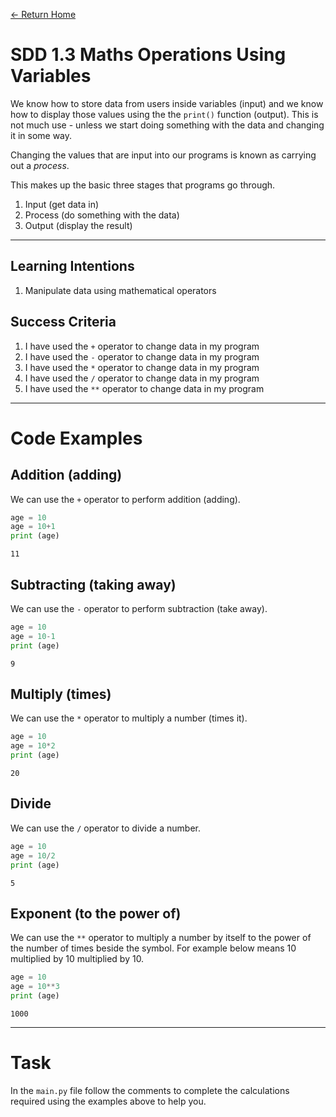 [<- Return Home](https://speysidecs.github.io/)
# SDD 1.3 Maths Operations Using Variables
We know how to store data from users inside variables (input) and we know how to display those values using the the `print()` function (output). This is not much use - unless we start doing something with the data and changing it in some way. 

Changing the values that are input into our programs is known as carrying out a *process*. 

This makes up the basic three stages that programs go through.
1. Input (get data in)
2. Process (do something with the data)
3. Output (display the result)

---
## Learning Intentions
  1. Manipulate data using mathematical operators
## Success Criteria
1. I have used the `+` operator to change data in my program
2. I have used the `-` operator to change data in my program
3. I have used the `*` operator to change data in my program
4. I have used the `/` operator to change data in my program
5. I have used the `**` operator to change data in my program
---

# Code Examples
## Addition (adding)
We can use the `+` operator to perform addition (adding).
```python
age = 10
age = 10+1
print (age)
```
```
11
```

## Subtracting (taking away)
We can use the `-` operator to perform subtraction (take away).
```python
age = 10
age = 10-1
print (age)
```
```
9
```

## Multiply (times)
We can use the `*` operator to multiply a number (times it).

```python
age = 10
age = 10*2
print (age)
```
```
20
```

## Divide 
We can use the `/` operator to divide a number.

```python
age = 10
age = 10/2
print (age)
```
```
5
```

## Exponent (to the power of) 
We can use the `**` operator to multiply a number by itself to the power of the number of times beside the symbol. For example below means 10 multiplied by 10 multiplied by 10.

```python
age = 10
age = 10**3
print (age)
```
```
1000
```

---

# Task
In the `main.py` file follow the comments to complete the calculations required using the examples above to help you. 